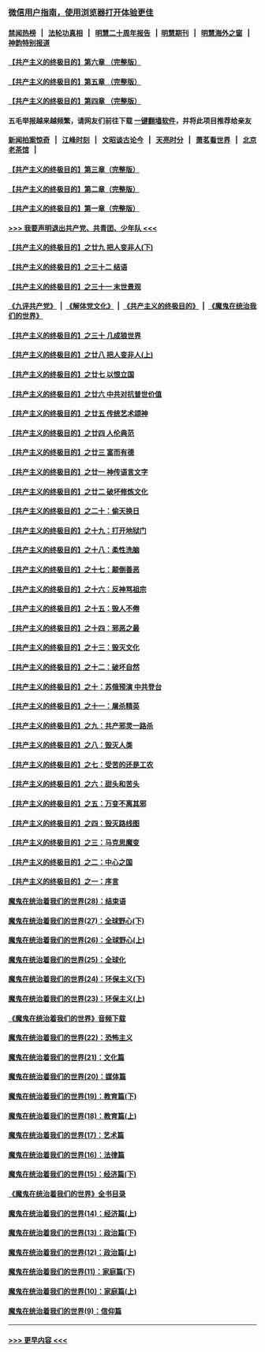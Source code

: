 ### [微信用户指南，使用浏览器打开体验更佳](https://github.com/gfw-breaker/banned-news1/blob/master/indexes/wechat-guide.md?t=0)
#### [禁闻热榜](热点新闻.md?t=0)  &nbsp;&nbsp;|&nbsp;&nbsp; [法轮功真相](https://github.com/gfw-breaker/truth/blob/master/README.md?t=0) &nbsp;&nbsp;|&nbsp;&nbsp; [明慧二十周年报告](https://github.com/gfw-breaker/mh-reports/blob/master/README.md?t=0) &nbsp;&nbsp;|&nbsp;&nbsp;[明慧期刊](https://github.com/gfw-breaker/mh-qikan) &nbsp;&nbsp;|&nbsp;&nbsp; [明慧海外之窗](https://github.com/gfw-breaker/mh-news/blob/master/README.md?t=0) &nbsp;&nbsp;|&nbsp;&nbsp; [神韵特别报道](https://github.com/gfw-breaker/mh-news/blob/master/shenyun.md?t=0)
#### [【共产主义的终极目的】第六章 （完整版）](../pages/nsc422/n11428913.md?t=02111222) 
#### [【共产主义的终极目的】第五章 （完整版）](../pages/nsc422/n11428912.md?t=02111222) 
#### [【共产主义的终极目的】第四章 （完整版）](../pages/nsc422/n11428907.md?t=02111222) 
#### 五毛举报越来越频繁，请网友们前往下载 [一键翻墙软件](https://github.com/gfw-breaker/ssr-accounts)，并将此项目推荐给亲友
#### [新闻拍案惊奇](https://github.com/gfw-breaker/banned-news1/blob/master/pages/link4.md) &nbsp;&nbsp;|&nbsp;&nbsp; [江峰时刻](https://github.com/gfw-breaker/banned-news1/blob/master/pages/link4.md) &nbsp;&nbsp;|&nbsp;&nbsp; [文昭谈古论今](https://github.com/gfw-breaker/banned-news1/blob/master/pages/link4.md) &nbsp;&nbsp;|&nbsp;&nbsp; [天亮时分](https://github.com/gfw-breaker/banned-news1/blob/master/pages/link4.md) &nbsp;&nbsp;|&nbsp;&nbsp; [萧茗看世界](https://github.com/gfw-breaker/banned-news1/blob/master/pages/link4.md) &nbsp;&nbsp;|&nbsp;&nbsp; [北京老茶馆](https://github.com/gfw-breaker/banned-news1/blob/master/pages/link4.md) &nbsp;&nbsp;|&nbsp;&nbsp; 
#### [【共产主义的终极目的】第三章（完整版）](../pages/nsc422/n11428848.md?t=02111222) 
#### [【共产主义的终极目的】第二章（完整版）](../pages/nsc422/n11428831.md?t=02111222) 
#### [【共产主义的终极目的】第一章（完整版）](../pages/nsc422/n11417651.md?t=02111222) 
#### [>>> 我要声明退出共产党、共青团、少年队 <<<](https://github.com/begood0513/goodnews/blob/master/quit/letter.md) 
#### [【共产主义的终极目的】之廿九 把人变非人(下)](../pages/nsc422/n11344140.md?t=02111222) 
#### [【共产主义的终极目的】之三十二 结语](../pages/nsc422/n11360535.md?t=02111222) 
#### [【共产主义的终极目的】之三十一 末世景观](../pages/nsc422/n11351129.md?t=02111222) 
#### [《九评共产党》](https://github.com/begood0513/9ping.md/blob/master/README.md) &nbsp;|&nbsp; [《解体党文化》](../../../../jtdwh.md/blob/master/README.md)  &nbsp;|&nbsp; [《共产主义的终极目的》](../../../../gczydzjmd.md/blob/master/README.md) &nbsp;|&nbsp; [《魔鬼在统治我们的世界》](../../../../mgztzwmdsj.md/blob/master/README.md) 
#### [【共产主义的终极目的】之三十 几成狼世界](../pages/nsc422/n11348280.md?t=02111222) 
#### [【共产主义的终极目的】之廿八 把人变非人(上)](../pages/nsc422/n11340492.md?t=02111222) 
#### [【共产主义的终极目的】之廿七 以恨立国](../pages/nsc422/n11336944.md?t=02111222) 
#### [【共产主义的终极目的】之廿六 中共对抗普世价值](../pages/nsc422/n11324785.md?t=02111222) 
#### [【共产主义的终极目的】之廿五 传统艺术颂神](../pages/nsc422/n11296396.md?t=02111222) 
#### [【共产主义的终极目的】之廿四 人伦典范](../pages/nsc422/n11296397.md?t=02111222) 
#### [【共产主义的终极目的】之廿三 富而有德](../pages/nsc422/n11283598.md?t=02111222) 
#### [【共产主义的终极目的】之廿一 神传语言文字](../pages/nsc422/n11263265.md?t=02111222) 
#### [【共产主义的终极目的】之廿二 破坏修炼文化](../pages/nsc422/n11245728.md?t=02111222) 
#### [【共产主义的终极目的】之二十：偷天换日](../pages/nsc422/n11238846.md?t=02111222) 
#### [【共产主义的终极目的】之十九：打开地狱门](../pages/nsc422/n11206376.md?t=02111222) 
#### [【共产主义的终极目的】之十八：柔性洗脑](../pages/nsc422/n11199994.md?t=02111222) 
#### [【共产主义的终极目的】之十七：颠倒善恶](../pages/nsc422/n11179782.md?t=02111222) 
#### [【共产主义的终极目的】之十六：反神骂祖宗](../pages/nsc422/n11166798.md?t=02111222) 
#### [【共产主义的终极目的】之十五：毁人不倦](../pages/nsc422/n11166792.md?t=02111222) 
#### [【共产主义的终极目的】之十四：邪恶之最](../pages/nsc422/n11150249.md?t=02111222) 
#### [【共产主义的终极目的】之十三：毁灭文化](../pages/nsc422/n11135227.md?t=02111222) 
#### [【共产主义的终极目的】之十二：破坏自然](../pages/nsc422/n11135214.md?t=02111222) 
#### [【共产主义的终极目的】之十：苏俄预演 中共登台](../pages/nsc422/n11118424.md?t=02111222) 
#### [【共产主义的终极目的】之十一：屠杀精英](../pages/nsc422/n11118442.md?t=02111222) 
#### [【共产主义的终极目的】之九：共产邪灵一路杀](../pages/nsc422/n11114139.md?t=02111222) 
#### [【共产主义的终极目的】之八：毁灭人类](../pages/nsc422/n11108503.md?t=02111222) 
#### [【共产主义的终极目的】之七：受苦的还是工农](../pages/nsc422/n11101809.md?t=02111222) 
#### [【共产主义的终极目的】之六：甜头和苦头](../pages/nsc422/n11096971.md?t=02111222) 
#### [【共产主义的终极目的】之五：万变不离其邪](../pages/nsc422/n11091285.md?t=02111222) 
#### [【共产主义的终极目的】之四：毁灭路线图](../pages/nsc422/n11086284.md?t=02111222) 
#### [【共产主义的终极目的】之三：马克思魔变](../pages/nsc422/n11061941.md?t=02111222) 
#### [【共产主义的终极目的】之二：中心之国](../pages/nsc422/n11047728.md?t=02111222) 
#### [【共产主义的终极目的】之一：序言](../pages/nsc422/n11086077.md?t=02111222) 
#### [魔鬼在统治着我们的世界(28)：结束语](../pages/nsc422/n10936246.md?t=02111222) 
#### [魔鬼在统治着我们的世界(27)：全球野心(下)](../pages/nsc422/n10928319.md?t=02111222) 
#### [魔鬼在统治着我们的世界(26)：全球野心(上)](../pages/nsc422/n10900318.md?t=02111222) 
#### [魔鬼在统治着我们的世界(25)：全球化](../pages/nsc422/n10788205.md?t=02111222) 
#### [魔鬼在统治着我们的世界(24)：环保主义(下)](../pages/nsc422/n10695307.md?t=02111222) 
#### [魔鬼在统治着我们的世界(23)：环保主义(上)](../pages/nsc422/n10688613.md?t=02111222) 
#### [《魔鬼在统治着我们的世界》音频下载](../pages/nsc422/n10635553.md?t=02111222) 
#### [魔鬼在统治着我们的世界(22)：恐怖主义](../pages/nsc422/n10614727.md?t=02111222) 
#### [魔鬼在统治着我们的世界(21)：文化篇](../pages/nsc422/n10597706.md?t=02111222) 
#### [魔鬼在统治着我们的世界(20)：媒体篇](../pages/nsc422/n10586579.md?t=02111222) 
#### [魔鬼在统治着我们的世界(19)：教育篇(下)](../pages/nsc422/n10564808.md?t=02111222) 
#### [魔鬼在统治着我们的世界(18)：教育篇(上)](../pages/nsc422/n10526970.md?t=02111222) 
#### [魔鬼在统治着我们的世界(17)：艺术篇](../pages/nsc422/n10499093.md?t=02111222) 
#### [魔鬼在统治着我们的世界(16)：法律篇](../pages/nsc422/n10485969.md?t=02111222) 
#### [魔鬼在统治着我们的世界(15)：经济篇(下)](../pages/nsc422/n10469975.md?t=02111222) 
#### [《魔鬼在统治着我们的世界》全书目录](../pages/nsc422/n10464261.md?t=02111222) 
#### [魔鬼在统治着我们的世界(14)：经济篇(上)](../pages/nsc422/n10457370.md?t=02111222) 
#### [魔鬼在统治着我们的世界(13)：政治篇(下)](../pages/nsc422/n10448270.md?t=02111222) 
#### [魔鬼在统治着我们的世界(12)：政治篇(上)](../pages/nsc422/n10444576.md?t=02111222) 
#### [魔鬼在统治着我们的世界(11)：家庭篇(下)](../pages/nsc422/n10440961.md?t=02111222) 
#### [魔鬼在统治着我们的世界(10)：家庭篇(上)](../pages/nsc422/n10435448.md?t=02111222) 
#### [魔鬼在统治着我们的世界(9)：信仰篇](../pages/nsc422/n10432159.md?t=02111222) 

----
#### [ >>> 更早内容 <<< ](../indexes/nsc422-earlier.md)
